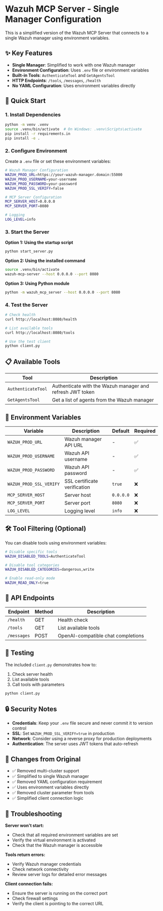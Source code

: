 # Wazuh MCP Server - Single Manager Configuration

This is a simplified version of the Wazuh MCP Server that connects to a single Wazuh manager using environment variables.

## ✨ Key Features

- **Single Manager**: Simplified to work with one Wazuh manager
- **Environment Configuration**: Uses `.env` file or environment variables
- **Built-in Tools**: `AuthenticateTool` and `GetAgentsTool`
- **HTTP Endpoints**: `/tools`, `/messages`, `/health`
- **No YAML Configuration**: Uses environment variables directly

## 🚀 Quick Start

### 1. Install Dependencies

```bash
python -m venv .venv
source .venv/bin/activate  # On Windows: .venv\Scripts\activate
pip install -r requirements.in
pip install -e .
```

### 2. Configure Environment

Create a `.env` file or set these environment variables:

```bash
# Wazuh Manager Configuration
WAZUH_PROD_URL=https://your-wazuh-manager.domain:55000
WAZUH_PROD_USERNAME=your-username
WAZUH_PROD_PASSWORD=your-password
WAZUH_PROD_SSL_VERIFY=false

# MCP Server Configuration
MCP_SERVER_HOST=0.0.0.0
MCP_SERVER_PORT=8080

# Logging
LOG_LEVEL=info
```

### 3. Start the Server

**Option 1: Using the startup script**
```bash
python start_server.py
```

**Option 2: Using the installed command**
```bash
source .venv/bin/activate
wazuh-mcp-server --host 0.0.0.0 --port 8080
```

**Option 3: Using Python module**
```bash
python -m wazuh_mcp_server --host 0.0.0.0 --port 8080
```

### 4. Test the Server

```bash
# Check health
curl http://localhost:8080/health

# List available tools
curl http://localhost:8080/tools

# Use the test client
python client.py
```

## 📋 Available Tools

| Tool | Description |
|------|-------------|
| `AuthenticateTool` | Authenticate with the Wazuh manager and refresh JWT token |
| `GetAgentsTool` | Get a list of agents from the Wazuh manager |

## 🔧 Environment Variables

| Variable | Description | Default | Required |
|----------|-------------|---------|----------|
| `WAZUH_PROD_URL` | Wazuh manager API URL | - | ✅ |
| `WAZUH_PROD_USERNAME` | Wazuh API username | - | ✅ |
| `WAZUH_PROD_PASSWORD` | Wazuh API password | - | ✅ |
| `WAZUH_PROD_SSL_VERIFY` | SSL certificate verification | `true` | ❌ |
| `MCP_SERVER_HOST` | Server host | `0.0.0.0` | ❌ |
| `MCP_SERVER_PORT` | Server port | `8080` | ❌ |
| `LOG_LEVEL` | Logging level | `info` | ❌ |

## 🛠️ Tool Filtering (Optional)

You can disable tools using environment variables:

```bash
# Disable specific tools
WAZUH_DISABLED_TOOLS=AuthenticateTool

# Disable tool categories
WAZUH_DISABLED_CATEGORIES=dangerous,write

# Enable read-only mode
WAZUH_READ_ONLY=true
```

## 📡 API Endpoints

| Endpoint | Method | Description |
|----------|--------|-------------|
| `/health` | GET | Health check |
| `/tools` | GET | List available tools |
| `/messages` | POST | OpenAI-compatible chat completions |

## 🧪 Testing

The included `client.py` demonstrates how to:

1. Check server health
2. List available tools
3. Call tools with parameters

```bash
python client.py
```

## 🔒 Security Notes

- **Credentials**: Keep your `.env` file secure and never commit it to version control
- **SSL**: Set `WAZUH_PROD_SSL_VERIFY=true` in production
- **Network**: Consider using a reverse proxy for production deployments
- **Authentication**: The server uses JWT tokens that auto-refresh

## 📝 Changes from Original

- ✅ Removed multi-cluster support
- ✅ Simplified to single Wazuh manager
- ✅ Removed YAML configuration requirement
- ✅ Uses environment variables directly
- ✅ Removed cluster parameter from tools
- ✅ Simplified client connection logic

## 🚨 Troubleshooting

**Server won't start:**
- Check that all required environment variables are set
- Verify the virtual environment is activated
- Check that the Wazuh manager is accessible

**Tools return errors:**
- Verify Wazuh manager credentials
- Check network connectivity
- Review server logs for detailed error messages

**Client connection fails:**
- Ensure the server is running on the correct port
- Check firewall settings
- Verify the client is pointing to the correct URL
